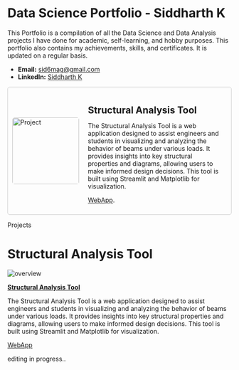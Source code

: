 # Data Science Portfolio - Siddharth K

This Portfolio is a compilation of all the Data Science and Data Analysis projects I have done for academic, self-learning, and hobby purposes. This portfolio also contains my achievements, skills, and certificates. It is updated on a regular basis.

- **Email:** sid6mag@gmail.com
- **LinkedIn:** [Siddharth K](https://www.linkedin.com/in/sidk17/)

<div style="display: flex; border: 1px solid #ccc; padding: 10px; border-radius: 5px; align-items: center;">
  <img src="[https://github.com/zenvall/Structural-Analysis-Tools-Web-application-/blob/main/structool-1.png]" alt="Project" width="150" height="150" style="margin-right: 20px; border-radius: 5px;">
  <div>
    <h2 style="margin-bottom: 10px;">Structural Analysis Tool</h2>
    <p style="max-width: 300px;">
The Structural Analysis Tool is a web application designed to assist engineers and students in visualizing and analyzing the behavior of beams under various loads. It provides insights into key structural properties and diagrams, allowing users to make informed design decisions. This tool is built using Streamlit and Matplotlib for visualization.

[WebApp](https://structuralanalysistool.streamlit.app/).</p>
  </div>
</div>


Projects
# Structural Analysis Tool

![overview](https://github.com/zenvall/Structural-Analysis-Tools-Web-application-/blob/main/structool-1.png)

**[Structural Analysis Tool](https://github.com/zenvall/Structural-Analysis-Tools-Web-application-/tree/main)**

The Structural Analysis Tool is a web application designed to assist engineers and students in visualizing and analyzing the behavior of beams under various loads. It provides insights into key structural properties and diagrams, allowing users to make informed design decisions. This tool is built using Streamlit and Matplotlib for visualization.

[WebApp](https://structuralanalysistool.streamlit.app/)

editing in progress..
